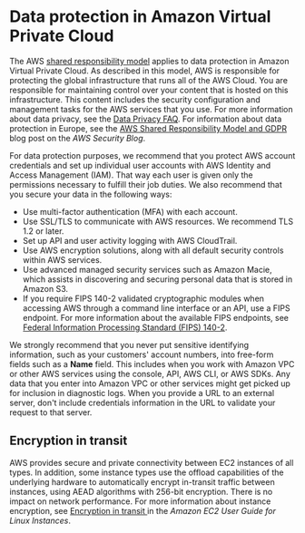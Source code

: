 # Data protection in Amazon Virtual Private Cloud<a name="data-protection"></a>

The AWS [shared responsibility model](http://aws.amazon.com/compliance/shared-responsibility-model/) applies to data protection in Amazon Virtual Private Cloud\. As described in this model, AWS is responsible for protecting the global infrastructure that runs all of the AWS Cloud\. You are responsible for maintaining control over your content that is hosted on this infrastructure\. This content includes the security configuration and management tasks for the AWS services that you use\. For more information about data privacy, see the [Data Privacy FAQ](http://aws.amazon.com/compliance/data-privacy-faq)\. For information about data protection in Europe, see the [AWS Shared Responsibility Model and GDPR](http://aws.amazon.com/blogs/security/the-aws-shared-responsibility-model-and-gdpr/) blog post on the *AWS Security Blog*\.

For data protection purposes, we recommend that you protect AWS account credentials and set up individual user accounts with AWS Identity and Access Management \(IAM\)\. That way each user is given only the permissions necessary to fulfill their job duties\. We also recommend that you secure your data in the following ways:
+ Use multi\-factor authentication \(MFA\) with each account\.
+ Use SSL/TLS to communicate with AWS resources\. We recommend TLS 1\.2 or later\.
+ Set up API and user activity logging with AWS CloudTrail\.
+ Use AWS encryption solutions, along with all default security controls within AWS services\.
+ Use advanced managed security services such as Amazon Macie, which assists in discovering and securing personal data that is stored in Amazon S3\.
+ If you require FIPS 140\-2 validated cryptographic modules when accessing AWS through a command line interface or an API, use a FIPS endpoint\. For more information about the available FIPS endpoints, see [Federal Information Processing Standard \(FIPS\) 140\-2](http://aws.amazon.com/compliance/fips/)\.

We strongly recommend that you never put sensitive identifying information, such as your customers' account numbers, into free\-form fields such as a **Name** field\. This includes when you work with Amazon VPC or other AWS services using the console, API, AWS CLI, or AWS SDKs\. Any data that you enter into Amazon VPC or other services might get picked up for inclusion in diagnostic logs\. When you provide a URL to an external server, don't include credentials information in the URL to validate your request to that server\.

## Encryption in transit<a name="encryption-transit"></a>

AWS provides secure and private connectivity between EC2 instances of all types\. In addition, some instance types use the offload capabilities of the underlying hardware to automatically encrypt in\-transit traffic between instances, using AEAD algorithms with 256\-bit encryption\. There is no impact on network performance\. For more information about instance encryption, see [Encryption in transit ](https://docs.aws.amazon.com/AWSEC2/latest/UserGuide/data-protection.html#encryption-transit)in the *Amazon EC2 User Guide for Linux Instances*\.